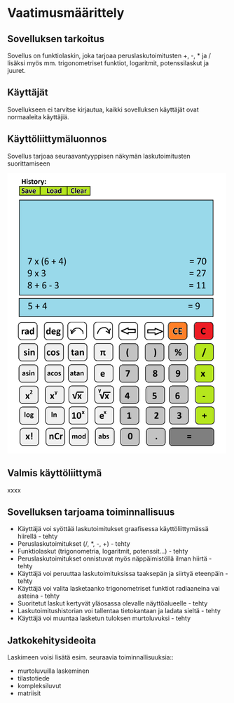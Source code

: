 # Vaatimusmäärittely

## Sovelluksen tarkoitus

Sovellus on funktiolaskin, joka tarjoaa peruslaskutoimitusten +, -, * ja / lisäksi myös mm. trigonometriset funktiot, logaritmit, potenssilaskut ja juuret. 

## Käyttäjät

Sovellukseen ei tarvitse kirjautua, kaikki sovelluksen käyttäjät ovat normaaleita käyttäjiä.

## Käyttöliittymäluonnos

Sovellus tarjoaa seuraavantyyppisen näkymän laskutoimitusten suorittamiseen

<img src="./kuvat/kayttoliittyma-luonnos.png" alt="GUI" width="500px">

## Valmis käyttöliittymä

xxxx

## Sovelluksen tarjoama toiminnallisuus

- Käyttäjä voi syöttää laskutoimitukset graafisessa käyttöliittymässä hiirellä - tehty
- Peruslaskutoimitukset (/, *, -, +) - tehty
- Funktiolaskut (trigonometria, logaritmit, potenssit...) - tehty
- Peruslaskutoimitukset onnistuvat myös näppäimistöllä ilman hiirtä - tehty
- Käyttäjä voi peruuttaa laskutoimituksissa taaksepän ja siirtyä eteenpäin - tehty
- Käyttäjä voi valita lasketaanko trigonometriset funktiot radiaaneina vai asteina - tehty
- Suoritetut laskut kertyvät yläosassa olevalle näyttöalueelle - tehty
- Laskutoimitushistorian voi tallentaa tietokantaan ja ladata sieltä - tehty
- Käyttäjä voi muuntaa lasketun tuloksen murtoluvuksi - tehty

## Jatkokehitysideoita

Laskimeen voisi lisätä esim. seuraavia toiminnallisuuksia:: 
- murtoluvuilla laskeminen
- tilastotiede
- kompleksiluvut
- matriisit
